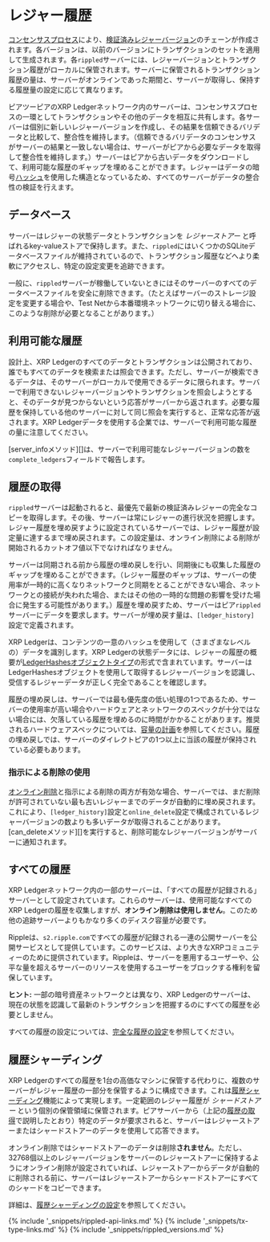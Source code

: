 # レジャー履歴

[コンセンサスプロセス](intro-to-consensus.html)により、[検証済みレジャーバージョン](ledgers.html)のチェーンが作成されます。各バージョンは、以前のバージョンにトランザクションのセットを適用して生成されます。各`rippled`サーバーには、レジャーバージョンとトランザクション履歴がローカルに保管されます。サーバーに保管されるトランザクション履歴の量は、サーバーがオンラインであった期間と、サーバーが取得し、保持する履歴量の設定に応じて異なります。

ピアツーピアのXRP Ledgerネットワーク内のサーバーは、コンセンサスプロセスの一環としてトランザクションやその他のデータを相互に共有します。各サーバーは個別に新しいレジャーバージョンを作成し、その結果を信頼できるバリデータと比較して、整合性を維持します。（信頼できるバリデータのコンセンサスがサーバーの結果と一致しない場合は、サーバーがピアから必要なデータを取得して整合性を維持します。）サーバーはピアから古いデータをダウンロードして、利用可能な履歴のギャップを埋めることができます。レジャーはデータの暗号[ハッシュ](basic-data-types.html#ハッシュ)を使用した構造となっているため、すべてのサーバーがデータの整合性の検証を行えます。

## データベース

サーバーはレジャーの状態データとトランザクションを _レジャーストアー_ と呼ばれるkey-valueストアで保持します。また、`rippled`にはいくつかのSQLiteデータベースファイルが維持されているので、トランザクション履歴などへより柔軟にアクセスし、特定の設定変更を追跡できます。

一般に、`rippled`サーバーが稼働していないときにはそのサーバーのすべてのデータベースファイルを安全に削除できます。（たとえばサーバーのストレージ設定を変更する場合や、Test Netから本番環境ネットワークに切り替える場合に、このような削除が必要となることがあります。）

## 利用可能な履歴

設計上、XRP Ledgerのすべてのデータとトランザクションは公開されており、誰でもすべてのデータを検索または照会できます。ただし、サーバーが検索できるデータは、そのサーバーがローカルで使用できるデータに限られます。サーバーで利用できないレジャーバージョンやトランザクションを照会しようとすると、そのデータが見つからないという応答がサーバーから返されます。必要な履歴を保持している他のサーバーに対して同じ照会を実行すると、正常な応答が返されます。XRP Ledgerデータを使用する企業では、サーバーで利用可能な履歴の量に注意してください。

[server_infoメソッド][]は、サーバーで利用可能なレジャーバージョンの数を`complete_ledgers`フィールドで報告します。

## 履歴の取得

`rippled`サーバーは起動されると、最優先で最新の検証済みレジャーの完全なコピーを取得します。その後、サーバーは常にレジャーの進行状況を把握します。レジャー履歴を埋め戻すように設定されているサーバーでは、レジャー履歴が設定量に達するまで埋め戻されます。この設定量は、オンライン削除による削除が開始されるカットオフ値以下でなければなりません。

サーバーは同期される前から履歴の埋め戻しを行い、同期後にも収集した履歴のギャップを埋めることができます。（レジャー履歴のギャップは、サーバーの使用率が一時的に高くなりネットワークと同期をとることができない場合、ネットワークとの接続が失われた場合、またはその他の一時的な問題の影響を受けた場合に発生する可能性があります。）履歴を埋め戻すため、サーバーはピア`rippled`サーバーにデータを要求します。サーバーが埋め戻す量は、`[ledger_history]`設定で定義されます。

XRP Ledgerは、コンテンツの一意のハッシュを使用して（さまざまなレベルの）データを識別します。XRP Ledgerの状態データには、レジャーの履歴の概要が[LedgerHashesオブジェクトタイプ](ledgerhashes.html)の形式で含まれています。サーバーはLedgerHashesオブジェクトを使用して取得するレジャーバージョンを認識し、受信するレジャーデータが正しく完全であることを確認します。

履歴の埋め戻しは、サーバーでは最も優先度の低い処理の1つであるため、サーバーの使用率が高い場合やハードウェアとネットワークのスペックが十分ではない場合には、欠落している履歴を埋めるのに時間がかかることがあります。推奨されるハードウェアスペックについては、[容量の計画](capacity-planning.html)を参照してください。履歴の埋め戻しでは、サーバーのダイレクトピアの1つ以上に当該の履歴が保持されている必要もあります。 <!--{# TODO: link some info for managing your peer connections when that exists #}-->

### 指示による削除の使用

[オンライン削除](online-deletion.html)と指示による削除の両方が有効な場合、サーバーでは、まだ削除が許可されていない最も古いレジャーまでのデータが自動的に埋め戻されます。これにより、`[ledger_history]`設定と`online_delete`設定で構成されているレジャーバージョンの数よりも多いデータが取得されることがあります。[can_deleteメソッド][]を実行すると、削除可能なレジャーバージョンがサーバーに通知されます。


## すべての履歴

XRP Ledgerネットワーク内の一部のサーバーは、「すべての履歴が記録される」サーバーとして設定されています。これらのサーバーは、使用可能なすべてのXRP Ledgerの履歴を収集しますが、**オンライン削除は使用しません**。このため他の追跡サーバーよりもかなり多くのディスク容量が必要です。

Rippleは、`s2.ripple.com`ですべての履歴が記録される一連の公開サーバーを公開サービスとして提供しています。このサービスは、より大きなXRPコミュニティーのために提供されています。Rippleは、サーバーを悪用するユーザーや、公平な量を超えるサーバーのリソースを使用するユーザーをブロックする権利を留保しています。

**ヒント:** 一部の暗号資産ネットワークとは異なり、XRP Ledgerのサーバーは、現在の状態を認識して最新のトランザクションを把握するのにすべての履歴を必要としません。

すべての履歴の設定については、[完全な履歴の設定](configure-full-history.html)を参照してください。

## 履歴シャーディング

XRP Ledgerのすべての履歴を1台の高価なマシンに保管する代わりに、複数のサーバーがレジャー履歴の一部分を保管するように構成できます。これは[履歴シャーディング](history-sharding.html)機能によって実現します。一定範囲のレジャー履歴が _シャードストアー_ という個別の保管領域に保管されます。ピアサーバーから（上記の[履歴の取得](#履歴の取得)で説明したとおり）特定のデータが要求されると、サーバーはレジャーストアーまたはシャードストアーのデータを使用して応答できます。

オンライン削除ではシャードストアーのデータは削除**されません**。ただし、32768個以上のレジャーバージョンをサーバーのレジャーストアーに保持するようにオンライン削除が設定されていれば、レジャーストアーからデータが自動的に削除される前に、サーバーはレジャーストアーからシャードストアーにすべてのシャードをコピーできます。

詳細は、[履歴シャーディングの設定](configure-history-sharding.html)を参照してください。


<!--{# common link defs #}-->
{% include '_snippets/rippled-api-links.md' %}
{% include '_snippets/tx-type-links.md' %}
{% include '_snippets/rippled_versions.md' %}
